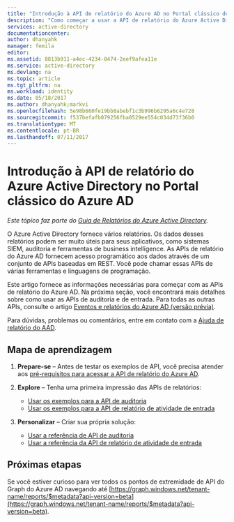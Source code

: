 ```yaml
---
title: "Introdução à API de relatório do Azure AD no Portal clássico do Azure AD | Microsoft Docs"
description: "Como começar a usar a API de relatório do Azure Active Directory"
services: active-directory
documentationcenter: 
author: dhanyahk
manager: femila
editor: 
ms.assetid: 8813b911-a4ec-4234-8474-2eef9afea11e
ms.service: active-directory
ms.devlang: na
ms.topic: article
ms.tgt_pltfrm: na
ms.workload: identity
ms.date: 05/18/2017
ms.author: dhanyahk;markvi
ms.openlocfilehash: 5e98b660fe19bb8abebf1c3b996b6295a6c4e728
ms.sourcegitcommit: f537befafb079256fba0529ee554c034d73f36b0
ms.translationtype: MT
ms.contentlocale: pt-BR
ms.lasthandoff: 07/11/2017
---
```

# <a name="getting-started-with-the-azure-active-directory-reporting-api-on-the-azure-ad-classic-portal"></a>Introdução à API de relatório do Azure Active Directory no Portal clássico do Azure AD
*Este tópico faz parte do [Guia de Relatórios do Azure Active Directory](active-directory-reporting-guide.md).*

O Azure Active Directory fornece vários relatórios. Os dados desses relatórios podem ser muito úteis para seus aplicativos, como sistemas SIEM, auditoria e ferramentas de business intelligence. As APIs de relatório do Azure AD fornecem acesso programático aos dados através de um conjunto de APIs baseadas em REST. Você pode chamar essas APIs de várias ferramentas e linguagens de programação.

Este artigo fornece as informações necessárias para começar com as APIs de relatório do Azure AD.
Na próxima seção, você encontrará mais detalhes sobre como usar as APIs de auditoria e de entrada. Para todas as outras APIs, consulte o artigo [Eventos e relatórios do Azure AD (versão prévia)](https://msdn.microsoft.com/Library/Azure/Ad/Graph/howto/azure-ad-reports-and-events-preview).

Para dúvidas, problemas ou comentários, entre em contato com a [Ajuda de relatório do AAD](mailto:aadreportinghelp@microsoft.com).

## <a name="learning-map"></a>Mapa de aprendizagem
1. **Prepare-se** – Antes de testar os exemplos de API, você precisa atender aos [pré-requisitos para acessar a API de relatório do Azure AD](active-directory-reporting-api-prerequisites.md).
2. **Explore** – Tenha uma primeira impressão das APIs de relatórios:
   
   * [Usar os exemplos para a API de auditoria](active-directory-reporting-api-audit-samples.md) 
   * [Usar os exemplos para a API de relatório de atividade de entrada](active-directory-reporting-api-sign-in-activity-samples.md)
3. **Personalizar** – Criar sua própria solução: 
   
   * [Usar a referência de API de auditoria](active-directory-reporting-api-audit-reference.md) 
   * [Usar a referência da API de relatório de atividade de entrada](active-directory-reporting-api-sign-in-activity-reference.md)

## <a name="next-steps"></a>Próximas etapas
Se você estiver curioso para ver todos os pontos de extremidade de API do Graph do Azure AD navegando até [https://graph.windows.net/tenant-name/reports/$metadata?api-version=beta](https://graph.windows.net/tenant-name/reports/$metadata?api-version=beta).

